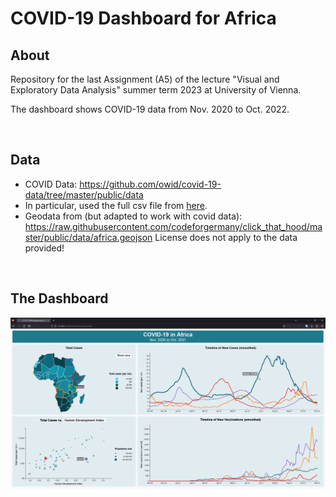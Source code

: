 # COVID-19 Dashboard for Africa

## About
Repository for the last Assignment (A5) of the lecture "Visual and Exploratory Data Analysis" summer term 2023 at University of Vienna.

The dashboard shows COVID-19 data from Nov. 2020 to Oct. 2022.

</br> 

## Data
- COVID Data: https://github.com/owid/covid-19-data/tree/master/public/data
- In particular, used the full csv file from [here](https://covid.ourworldindata.org/data/owid-covid-data.csv).
- Geodata from (but adapted to work with covid data): https://raw.githubusercontent.com/codeforgermany/click_that_hood/master/public/data/africa.geojson
License does not apply to the data provided!

</br>

## The Dashboard
![screenhot of dashboard](data/screenshot.jpg)
